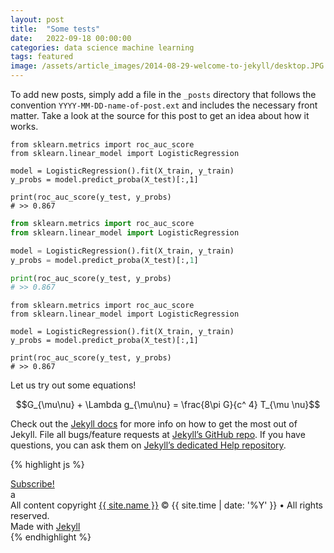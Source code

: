 ```yaml
---
layout: post
title:  "Some tests"
date:   2022-09-18 00:00:00
categories: data science machine learning
tags: featured
image: /assets/article_images/2014-08-29-welcome-to-jekyll/desktop.JPG
---
```


To add new posts, simply add a file in the `_posts` directory that follows the convention `YYYY-MM-DD-name-of-post.ext` and includes the necessary front matter. Take a look at the source for this post to get an idea about how it works.


```python3
from sklearn.metrics import roc_auc_score
from sklearn.linear_model import LogisticRegression

model = LogisticRegression().fit(X_train, y_train)
y_probs = model.predict_proba(X_test)[:,1]

print(roc_auc_score(y_test, y_probs)
# >> 0.867
```

```python
from sklearn.metrics import roc_auc_score
from sklearn.linear_model import LogisticRegression

model = LogisticRegression().fit(X_train, y_train)
y_probs = model.predict_proba(X_test)[:,1]

print(roc_auc_score(y_test, y_probs)
# >> 0.867
```

```{python}
from sklearn.metrics import roc_auc_score
from sklearn.linear_model import LogisticRegression

model = LogisticRegression().fit(X_train, y_train)
y_probs = model.predict_proba(X_test)[:,1]

print(roc_auc_score(y_test, y_probs)
# >> 0.867
```

Let us try out some equations!

$$G_{\mu\nu} + \Lambda g_{\mu\nu} = \frac{8\pi G}{c^ 4} T_{\mu \nu}$$

Check out the [Jekyll docs][jekyll] for more info on how to get the most out of Jekyll. File all bugs/feature requests at [Jekyll’s GitHub repo][jekyll-gh]. If you have questions, you can ask them on [Jekyll’s dedicated Help repository][jekyll-help].

{% highlight js %}

<footer class="site-footer">
 <a class="subscribe" href="{{ "/feed.xml" | prepend: site.baseurl }}"> <span class="tooltip"> <i class="fa fa-rss"></i> Subscribe!</span></a>
  <div class="inner">a
   <section class="copyright">All content copyright <a href="mailto:{{ site.email}}">{{ site.name }}</a> &copy; {{ site.time | date: '%Y' }} &bull; All rights reserved.</section>
   <section class="poweredby">Made with <a href="http://jekyllrb.com"> Jekyll</a></section>
  </div>
</footer>
{% endhighlight %}


[jekyll]:      http://jekyllrb.com
[jekyll-gh]:   https://github.com/jekyll/jekyll
[jekyll-help]: https://github.com/jekyll/jekyll-help
